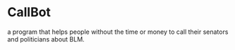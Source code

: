 # CallBot
a program that helps people without the time or money to call their senators and politicians about BLM. 
